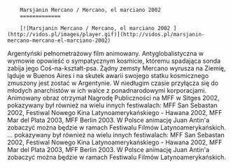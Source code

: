 
        Marsjanin Mercano / Mercano, el marciano 2002 
        =============
        
        [![Marsjanin Mercano / Mercano, el marciano 2002 ](http://vidos.pl/images/player.gif)](http://vidos.pl/marsjanin-mercano-mercano-el-marciano-2002)
        
        
 Argentyński pełnometrażowy film animowany. Antyglobalistyczna w wymowie opowieść o sympatycznym kosmicie, któremu spadająca sonda zabija jego Coś-na-kształt-psa. Żądny zemsty Mercano wyrusza na Ziemię, ląduje w Buenos Aires i na skutek awarii swojego statku kosmicznego zmuszony jest zostać w Argentynie. W niedługim czasie przyłącza się do młodych anarchistów w ich walce z ponadnarodowymi korporacjami. Animowany obraz otrzymał Nagrodę Publiczności na MFF w Sitges 2002, pokazywany był również na wielu innych festiwalach: MFF San Sebastan 2002, Festiwal Nowego Kina Latynoamerykańskiego - Hawana 2002, MFF Mar del Plata 2003, MFF Berlin 2003. W Polsce animację Juan Antin'a zobaczyć można będzie w ramach Festiwalu Filmów Latynoamerykańskich.  ... pokazywany był również na wielu innych festiwalach: MFF San Sebastan 2002, Festiwal Nowego Kina Latynoamerykańskiego - Hawana 2002, MFF Mar del Plata 2003, MFF Berlin 2003. W Polsce animację Juan Antin'a zobaczyć można będzie w ramach Festiwalu Filmów Latynoamerykańskich.
    